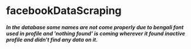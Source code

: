 # facebookDataScraping

##### In the database some names are not come properly due to bengali font used in profile and 'nothing found' is coming wherever it found inactive profile and didn't find any data on it.
